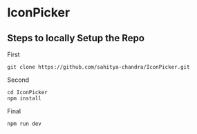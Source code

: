# IconPicker

## Steps to locally Setup the Repo


First
```
git clone https://github.com/sahitya-chandra/IconPicker.git
```

Second
```
cd IconPicker
npm install
```

Final
```
npm run dev
```

